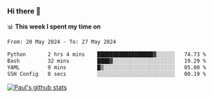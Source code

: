 ### Hi there 👋

📊 **This week I spent my time on**
<!--START_SECTION:waka-->

```txt
From: 20 May 2024 - To: 27 May 2024

Python       2 hrs 4 mins    ██████████████████▓░░░░░░   74.73 %
Bash         32 mins         ████▓░░░░░░░░░░░░░░░░░░░░   19.29 %
YAML         9 mins          █▒░░░░░░░░░░░░░░░░░░░░░░░   05.80 %
SSH Config   0 secs          ░░░░░░░░░░░░░░░░░░░░░░░░░   00.19 %
```

<!--END_SECTION:waka-->


[![Paul's github stats](https://github-readme-stats.vercel.app/api?username=mickeyouyou&theme=dracula&show_icons=true)](https://github.com/anuraghazra/github-readme-stats)

